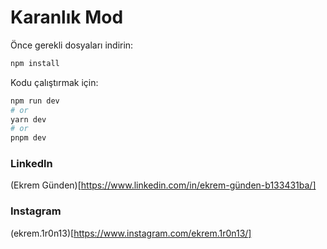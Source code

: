 # Karanlık Mod

Önce gerekli dosyaları indirin:

```bash
npm install
```

Kodu çalıştırmak için:

```bash
npm run dev
# or
yarn dev
# or
pnpm dev
```

### Linkedln

(Ekrem Günden)[https://www.linkedin.com/in/ekrem-günden-b133431ba/]

### Instagram

(ekrem.1r0n13)[https://www.instagram.com/ekrem.1r0n13/]
